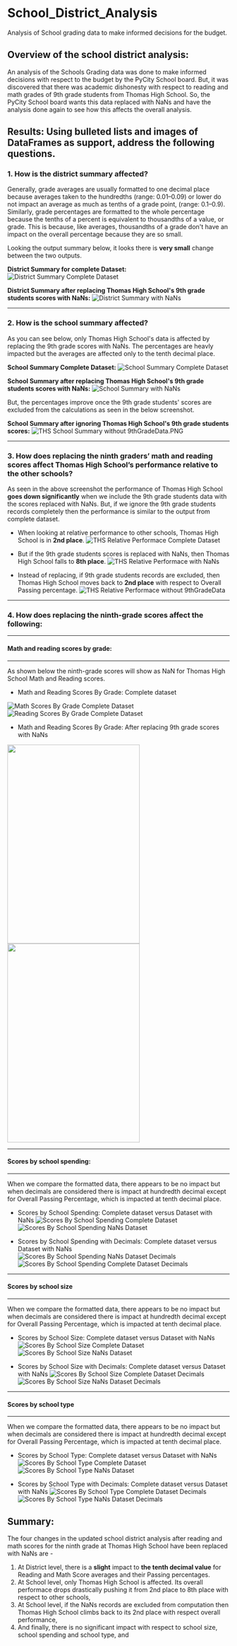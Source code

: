 # School_District_Analysis
Analysis of School grading data to make informed decisions for the budget.

## Overview of the school district analysis:
An analysis of the Schools Grading data was done to make informed decisions with respect to the budget by the PyCity School board. But, it was discovered that there was academic dishonesty with respect to reading and math grades of 9th grade students from Thomas High School. So, the PyCity School board wants this data replaced with NaNs and have the analysis done again to see how this affects the overall analysis.




## Results: Using bulleted lists and images of DataFrames as support, address the following questions.
### 1. How is the district summary affected?
   Generally, grade averages are usually formatted to one decimal place because averages taken to the hundredths (range: 0.01–0.09) or lower do not impact an average as much as tenths of a grade point, (range: 0.1–0.9). Similarly, grade percentages are formatted to the whole percentage because the tenths of a percent is equivalent to thousandths of a value, or grade. This is because, like averages, thousandths of a grade don't have an impact on the overall percentage because they are so small.
   
   Looking the output summary below, it looks there is **very small** change between the two outputs.
    
   **District Summary for complete Dataset:**
   ![District Summary Complete Dataset](Resources/District_Summary_Complete_Dataset.PNG)
   
   **District Summary after replacing Thomas High School's 9th grade students scores with NaNs:**
   ![District Summary with NaNs](Resources/District_Summary_with_NaNs.PNG)


---
### 2. How is the school summary affected?
   As you can see below, only Thomas High School's data is affected by replacing the 9th grade scores with NaNs. The percentages are heavly impacted but the averages are affected only to the tenth decimal place.
   
   **School Summary Complete Dataset:**
   ![School Summary Complete Dataset](Resources/School_Summary_Complete_Dataset.PNG)
   
   **School Summary after replacing Thomas High School's 9th grade students scores with NaNs:**
   ![School Summary with NaNs](Resources/School_Summary_with_NaNs.PNG)
   
   But, the percentages improve once the 9th grade students' scores are excluded from the calculations as seen in the below screenshot.
   
   **School Summary after ignoring Thomas High School's 9th grade students scores:**
   ![THS School Summary without 9thGradeData.PNG](Resources/THS_School_Summary_without_9thGradeData.PNG) 
 
---
### 3. How does replacing the ninth graders’ math and reading scores affect Thomas High School’s performance relative to the other schools?
   As seen in the above screenshot the performance of Thomas High School **goes down significantly** when we include the 9th grade students data with the scores replaced with NaNs. But, if we ignore the 9th grade students records completely then the performance is similar to the output from complete dataset.

- When looking at relative performance to other schools, Thomas High School is in **2nd place**.
![THS Relative Performace Complete Dataset](Resources/THS_Relative_Performace_Complete_Dataset.PNG)

- But if the 9th grade students scores is replaced with NaNs, then Thomas High School falls to **8th place**.
![THS Relative Performace with NaNs](Resources/THS_Relative_Performace_with_NaNs.PNG)

- Instead of replacing, if 9th grade students records are excluded, then Thomas High School moves back to **2nd place** with respect to Overall Passing percentage.
![THS Relative Performace without 9thGradeData](Resources/THS_Relative_Performace_without_9thGradeData.PNG)

---

### 4. How does replacing the ninth-grade scores affect the following:
---
#### Math and reading scores by grade:
---
As shown below the ninth-grade scores will show as NaN for Thomas High School Math and Reading scores.
- Math and Reading Scores By Grade: Complete dataset

![Math Scores By Grade Complete Dataset](Resources/Math_Scores_By_Grade_Complete_Dataset.PNG)
![Reading Scores By Grade Complete Dataset](Resources/Reading_Scores_By_Grade_Complete_Dataset.PNG)

- Math and Reading Scores By Grade: After replacing 9th grade scores with NaNs

<img src="Resources/Math_Scores_By_Grade_with_NaNs.PNG" width="300" height="450"> <img src="Resources/Reading_Scores_By_Grade_with_NaNs.PNG" width="300" height="450">

---
#### Scores by school spending:
---
When we compare the formatted data, there appears to be no impact but when decimals are considered there is impact at hundredth decimal except for Overall Passing Percentage, which is impacted at tenth decimal place.

- Scores by School Spending: Complete dataset versus Dataset with NaNs
![Scores By School Spending Complete Dataset](Resources/Scores_By_School_Spending_Complete_Dataset.PNG) 
![Scores By School Spending NaNs Dataset](Resources/Scores_By_School_Spending_NaNs_Dataset.PNG)

- Scores by School Spending with Decimals: Complete dataset versus Dataset with NaNs
![Scores By School Spending NaNs Dataset Decimals](Resources/Scores_By_School_Spending_NaNs_Dataset_Decimals.PNG)
![Scores By School Spending Complete Dataset Decimals](Resources/Scores_By_School_Spending_Complete_Dataset_Decimals.PNG)

---
#### Scores by school size
---
When we compare the formatted data, there appears to be no impact but when decimals are considered there is impact at hundredth decimal except for Overall Passing Percentage, which is impacted at tenth decimal place.

- Scores by School Size: Complete dataset versus Dataset with NaNs
![Scores By School Size Complete Dataset](Resources/Scores_By_School_Size_Complete_Dataset.PNG)
![Scores By School Size NaNs Dataset](Resources/Scores_By_School_Size_NaNs_Dataset.PNG)

- Scores by School Size with Decimals: Complete dataset versus Dataset with NaNs
![Scores By School Size Complete Dataset Decimals](Resources/Scores_By_School_Size_Complete_Dataset_Decimals.PNG)
![Scores By School Size NaNs Dataset Decimals](Resources/Scores_By_School_Size_NaNs_Dataset_Decimals.PNG)

---
#### Scores by school type
---
When we compare the formatted data, there appears to be no impact but when decimals are considered there is impact at hundredth decimal except for Overall Passing Percentage, which is impacted at tenth decimal place.

- Scores by School Type: Complete dataset versus Dataset with NaNs
![Scores By School Type Complete Dataset](Resources/Scores_By_School_Type_Complete_Dataset.PNG)
![Scores By School Type NaNs Dataset](Resources/Scores_By_School_Type_NaNs_Dataset.PNG)

- Scores by School Type with Decimals: Complete dataset versus Dataset with NaNs
![Scores By School Type Complete Dataset Decimals](Resources/Scores_By_School_Type_Complete_Dataset_Decimals.PNG)
![Scores By School Type NaNs Dataset Decimals](Resources/Scores_By_School_Type_NaNs_Dataset_Decimals.PNG)


## Summary: 
The four changes in the updated school district analysis after reading and math scores for the ninth grade at Thomas High School have been replaced with NaNs are -
1. At District level, there is a **slight** impact to **the tenth decimal value** for Reading and Math Score averages and their Passing percentages.
2. At School level, only Thomas High School is affected. Its overall performace drops drastically pushing it from 2nd place to 8th place with respect to other schools,
3. At School level, if the NaNs records are excluded from computation then Thomas High School climbs back to its 2nd place with respect overall performance,
4. And finally, there is no significant impact with respect to school size, school spending and school type, and
